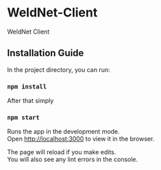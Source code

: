 # WeldNet-Client
WeldNet Client


## Installation Guide

In the project directory, you can run:

### `npm install`

After that simply 

### `npm start`

Runs the app in the development mode.<br>
Open [http://localhost:3000](http://localhost:3000) to view it in the browser.

The page will reload if you make edits.<br>
You will also see any lint errors in the console.
